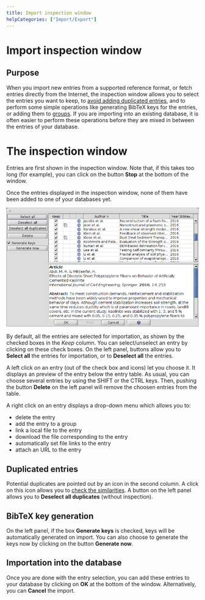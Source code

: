 ```yaml
---
title: Import inspection window
helpCategories: ["Import/Export"]
---
```


# Import inspection window

## Purpose

When you import new entries from a supported reference format, or fetch entries directly from the Internet, the inspection window allows you to select the entries you want to keep, to [avoid adding duplicated entries](FindDuplicates),
and to perform some simple operations like generating BibTeX keys for the entries, or adding them to [groups](Groups). If you are importing into an existing database, it is often easier to perform these operations before they are mixed in between the entries of your database.

# The inspection window

Entries are first shown in the inspection window. Note that, if this takes too long (for example), you can click on the button **Stop** at the bottom of the window.

Once the entries displayed in the inspection window, none of them have been added to one of your databases yet.

![Screenshot of the inspection window](./images/InspectionWindow.png)

By default, all the entries are selected for importation, as shown by the checked boxes in the *Keep* column. You can select/unselect an entry by clicking on these check boxes.
On the left panel, buttons allow you to **Select all** the entries for importation, or to **Deselect all** the entries.

A left click on an entry (out of the check box and icons) let you choose it. It displays an preview of the entry below the entry table.
As usual, you can choose several entries by using the <kdb>SHIFT</kdb> or the <kdb>CTRL</kdb> keys. Then, pushing the button **Delete** on the left panel will remove the choosen entries from the table.

A right click on an entry displays a drop-down menu which allows you to:

- delete the entry
- add the entry to a group
- link a local file to the entry
- download the file corresponding to the entry
- automatically set file links to the entry
- attach an URL to the entry

## Duplicated entries
Potential duplicates are pointed out by an icon in the second column. A click on this icon allows you to [check the similarities](FindDuplicates). A button on the left panel allows you to **Deselect all duplicates** (without inspection).

## BibTeX key generation
On the left panel, if the box **Generate keys** is checked, keys will be automatically generated on import.
You can also choose to generate the keys now by clicking on the button **Generate now**.

## Importation into the database
Once you are done with the entry selection, you can add these  entries to your database by clicking on **OK** at the bottom of the window. Alternatively, you can **Cancel** the import.
